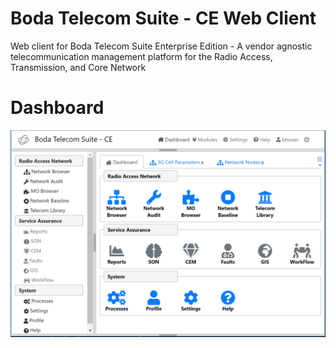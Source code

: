 # Boda Telecom Suite - CE Web Client
Web client for Boda Telecom Suite Enterprise Edition - A vendor agnostic telecommunication management platform for the Radio Access, Transmission, and Core Network

# Dashboard
![BTS-CE](/app_screenshot.png?raw=true "Dashboard")